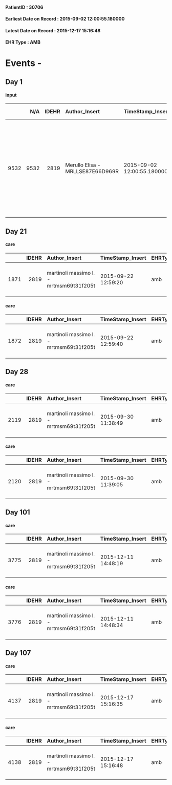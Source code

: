 
#### PatientID : 30706
#### Earliest Date on Record : 2015-09-02 12:00:55.180000
#### Latest Date on Record : 2015-12-17 15:16:48
#### EHR Type : AMB

# Events - 

## Day 1

#### input
|      |    N/A |   IDEHR | Author_Insert                    | TimeStamp_Insert           | EHRType   |   PatientID |   IDDigitalSignDocument | persone_vicine   |   Unnamed: 0_x.1 |   IDANAMNESI_SOCIALE | Patient   | FamigliaAltro   | Paziente_T   | FamigliaAltro_T   |   Non_Rilevabile_x.1 | Note_Non_Rilevabile_x.1   | opt_Problemi   | chk_contr_sintomi   | opt_paziente_a   | opt_famiglia_a   | opt_adeguatezza   | opt_paziente_solo   | ds_note_con                                                                                   | opt_presente_assente   | Caregiver_principale   | ds_familiari_coinv   | opt_necessario   | opt_risorse_ec   | opt_paziente_psi   | opt_Ins_vol   | ds_note_prio                                                                                                                                                                                        | opt_inv_civile   | Needs     | Domestic partnership   | opt_famiglia_psi   |
|-----:|-------:|--------:|:---------------------------------|:---------------------------|:----------|------------:|------------------------:|:-----------------|-----------------:|---------------------:|:----------|:----------------|:-------------|:------------------|---------------------:|:--------------------------|:---------------|:--------------------|:-----------------|:-----------------|:------------------|:--------------------|:----------------------------------------------------------------------------------------------|:-----------------------|:-----------------------|:---------------------|:-----------------|:-----------------|:-------------------|:--------------|:----------------------------------------------------------------------------------------------------------------------------------------------------------------------------------------------------|:-----------------|:----------|:-----------------------|:-------------------|
| 9532 |   9532 |    2819 | Merullo Elisa - MRLLSE87E66D969R | 2015-09-02 12:00:55.180000 | AMB       |       30706 |                  129250 | N/A              |             1267 |                  836 | Si#1      | Si#1            | No#0         | Si#1              |                    0 | NR                        | No#0           | controllo sintomi#0 | Indefinite#2     | Congruenti#1     | Si#1              | No#0                | Il pz vive con la coniuge al momento la coniuge ha il gesso al braccio a causa di una caduta. | Presente#1             | daughter               | Coniuge              | Si#1             | Adeguate#1       | No#0               | No#0          | Il bisogno espresso a livello clinico: pi√π volte il figlio durante il colloquio mi ha riferito di un peggioramento improvviso. Spiegato il senso della nostra assistenza ed il setting domiciliare | No#0             | Clinici#0 | Coniuge/Convivente#0   | No#0               |


## Day 21

#### care
|      |   IDEHR | Author_Insert                           | TimeStamp_Insert    | EHRType   |   PatientID |   IDGESTIONE_AUSILI |   ds_ncons |   opt_annulla_consegna | ds_note_x   | dt_Ric_consegna     | dt_ric_cons_forn    | opt_ausilio                                     |
|-----:|--------:|:----------------------------------------|:--------------------|:----------|------------:|--------------------:|-----------:|-----------------------:|:------------|:--------------------|:--------------------|:------------------------------------------------|
| 1871 |    2819 | martinoli massimo l. - mrtmsm69t31f205t | 2015-09-22 12:59:20 | amb       |       30706 |                1715 |      26140 |                      0 | urgent      | 2015-09-22 00:00:00 | 2015-09-22 00:00:00 | electronic articulated bed with side rails # 14 |

#### care
|      |   IDEHR | Author_Insert                           | TimeStamp_Insert    | EHRType   |   PatientID |   IDGESTIONE_AUSILI |   ds_ncons |   opt_annulla_consegna | ds_note_x   | dt_Ric_consegna     | dt_ric_cons_forn    | opt_ausilio                             |
|-----:|--------:|:----------------------------------------|:--------------------|:----------|------------:|--------------------:|-----------:|-----------------------:|:------------|:--------------------|:--------------------|:----------------------------------------|
| 1872 |    2819 | martinoli massimo l. - mrtmsm69t31f205t | 2015-09-22 12:59:40 | amb       |       30706 |                1716 |      26140 |                      0 | urgent      | 2015-09-22 00:00:00 | 2015-09-22 00:00:00 | antid air mattress with compressor # 16 |


## Day 28

#### care
|      |   IDEHR | Author_Insert                           | TimeStamp_Insert    | EHRType   |   PatientID |   IDGESTIONE_AUSILI |   ds_ncons |   ds_nritiro |   opt_annulla_consegna | ds_note_x   | dt_Ric_consegna     | dt_ric_cons_forn    | dt_ric_ritiro       | dt_ric_ritiro_forn   | opt_ausilio                             |
|-----:|--------:|:----------------------------------------|:--------------------|:----------|------------:|--------------------:|-----------:|-------------:|-----------------------:|:------------|:--------------------|:--------------------|:--------------------|:---------------------|:----------------------------------------|
| 2119 |    2819 | martinoli massimo l. - mrtmsm69t31f205t | 2015-09-30 11:38:49 | amb       |       30706 |                1963 |      26140 |        26213 |                      0 | urgent      | 2015-09-22 00:00:00 | 2015-09-22 00:00:00 | 2015-09-30 00:00:00 | 2015-09-30 00:00:00  | antid air mattress with compressor # 16 |

#### care
|      |   IDEHR | Author_Insert                           | TimeStamp_Insert    | EHRType   |   PatientID |   IDGESTIONE_AUSILI |   ds_ncons |   ds_nritiro |   opt_annulla_consegna | ds_note_x   | dt_Ric_consegna     | dt_ric_cons_forn    | dt_ric_ritiro       | dt_ric_ritiro_forn   | opt_ausilio                                     |
|-----:|--------:|:----------------------------------------|:--------------------|:----------|------------:|--------------------:|-----------:|-------------:|-----------------------:|:------------|:--------------------|:--------------------|:--------------------|:---------------------|:------------------------------------------------|
| 2120 |    2819 | martinoli massimo l. - mrtmsm69t31f205t | 2015-09-30 11:39:05 | amb       |       30706 |                1964 |      26140 |        26213 |                      0 | urgent      | 2015-09-22 00:00:00 | 2015-09-22 00:00:00 | 2015-09-30 00:00:00 | 2015-09-30 00:00:00  | electronic articulated bed with side rails # 14 |


## Day 101

#### care
|      |   IDEHR | Author_Insert                           | TimeStamp_Insert    | EHRType   |   PatientID |   IDGESTIONE_AUSILI |   ds_ncons |   ds_nbolla | dt_consegna         |   ds_nritiro |   opt_annulla_consegna | ds_note_x   | dt_Ric_consegna     | dt_ric_cons_forn    | dt_ric_ritiro       | dt_ric_ritiro_forn   | opt_ausilio                             |
|-----:|--------:|:----------------------------------------|:--------------------|:----------|------------:|--------------------:|-----------:|------------:|:--------------------|-------------:|-----------------------:|:------------|:--------------------|:--------------------|:--------------------|:---------------------|:----------------------------------------|
| 3775 |    2819 | martinoli massimo l. - mrtmsm69t31f205t | 2015-12-11 14:48:19 | amb       |       30706 |                3633 |      26140 |         949 | 2015-09-23 00:00:00 |        26213 |                      0 | urgent      | 2015-09-22 00:00:00 | 2015-09-22 00:00:00 | 2015-09-30 00:00:00 | 2015-09-30 00:00:00  | antid air mattress with compressor # 16 |

#### care
|      |   IDEHR | Author_Insert                           | TimeStamp_Insert    | EHRType   |   PatientID |   IDGESTIONE_AUSILI |   ds_ncons |   ds_nbolla | dt_consegna         |   ds_nritiro |   opt_annulla_consegna | ds_note_x   | dt_Ric_consegna     | dt_ric_cons_forn    | dt_ric_ritiro       | dt_ric_ritiro_forn   | opt_ausilio                                     |
|-----:|--------:|:----------------------------------------|:--------------------|:----------|------------:|--------------------:|-----------:|------------:|:--------------------|-------------:|-----------------------:|:------------|:--------------------|:--------------------|:--------------------|:---------------------|:------------------------------------------------|
| 3776 |    2819 | martinoli massimo l. - mrtmsm69t31f205t | 2015-12-11 14:48:34 | amb       |       30706 |                3634 |      26140 |         949 | 2015-09-23 00:00:00 |        26213 |                      0 | urgent      | 2015-09-22 00:00:00 | 2015-09-22 00:00:00 | 2015-09-30 00:00:00 | 2015-09-30 00:00:00  | electronic articulated bed with side rails # 14 |


## Day 107

#### care
|      |   IDEHR | Author_Insert                           | TimeStamp_Insert    | EHRType   |   PatientID |   IDGESTIONE_AUSILI |   ds_ncons |   ds_nbolla | dt_consegna         |   ds_nritiro | dt_ritiro           |   opt_annulla_consegna | ds_note_x   | dt_Ric_consegna     | dt_ric_cons_forn    | dt_ric_ritiro       | dt_ric_ritiro_forn   | opt_ausilio                                     |
|-----:|--------:|:----------------------------------------|:--------------------|:----------|------------:|--------------------:|-----------:|------------:|:--------------------|-------------:|:--------------------|-----------------------:|:------------|:--------------------|:--------------------|:--------------------|:---------------------|:------------------------------------------------|
| 4137 |    2819 | martinoli massimo l. - mrtmsm69t31f205t | 2015-12-17 15:16:35 | amb       |       30706 |                3997 |      26140 |         949 | 2015-09-23 00:00:00 |        26213 | 2015-10-05 00:00:00 |                      0 | urgent      | 2015-09-22 00:00:00 | 2015-09-22 00:00:00 | 2015-09-30 00:00:00 | 2015-09-30 00:00:00  | electronic articulated bed with side rails # 14 |

#### care
|      |   IDEHR | Author_Insert                           | TimeStamp_Insert    | EHRType   |   PatientID |   IDGESTIONE_AUSILI |   ds_ncons |   ds_nbolla | dt_consegna         |   ds_nritiro | dt_ritiro           |   opt_annulla_consegna | ds_note_x   | dt_Ric_consegna     | dt_ric_cons_forn    | dt_ric_ritiro       | dt_ric_ritiro_forn   | opt_ausilio                             |
|-----:|--------:|:----------------------------------------|:--------------------|:----------|------------:|--------------------:|-----------:|------------:|:--------------------|-------------:|:--------------------|-----------------------:|:------------|:--------------------|:--------------------|:--------------------|:---------------------|:----------------------------------------|
| 4138 |    2819 | martinoli massimo l. - mrtmsm69t31f205t | 2015-12-17 15:16:48 | amb       |       30706 |                3998 |      26140 |         949 | 2015-09-23 00:00:00 |        26213 | 2015-10-05 00:00:00 |                      0 | urgent      | 2015-09-22 00:00:00 | 2015-09-22 00:00:00 | 2015-09-30 00:00:00 | 2015-09-30 00:00:00  | antid air mattress with compressor # 16 |


